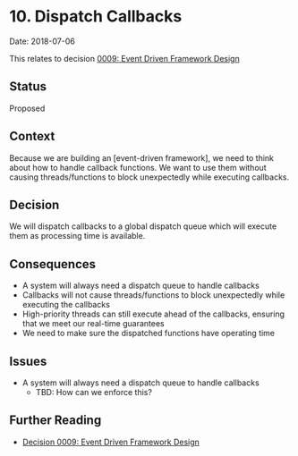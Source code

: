 # 10. Dispatch Callbacks

Date: 2018-07-06

This relates to decision [0009: Event Driven Framework Design](0009-event-driven-framework-design.md)

## Status

Proposed

## Context

Because we are building an [event-driven framework], we need to think about how to handle callback functions. We want to use them without causing threads/functions to block unexpectedly while executing callbacks.

## Decision

We will dispatch callbacks to a global dispatch queue which will execute them as processing time is available.

## Consequences

* A system will always need a dispatch queue to handle callbacks
* Callbacks will not cause threads/functions to block unexpectedly while executing the callbacks
* High-priority threads can still execute ahead of the callbacks, ensuring that we meet our real-time guarantees
* We need to make sure the dispatched functions have operating time

## Issues

* A system will always need a dispatch queue to handle callbacks
	* TBD: How can we enforce this?

## Further Reading

* [Decision 0009: Event Driven Framework Design](0009-event-driven-framework-design.md)

